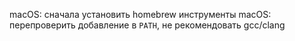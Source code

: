 macOS: сначала установить homebrew инструменты
macOS: перепроверить добавление в `PATH`, не рекомендовать gcc/clang
